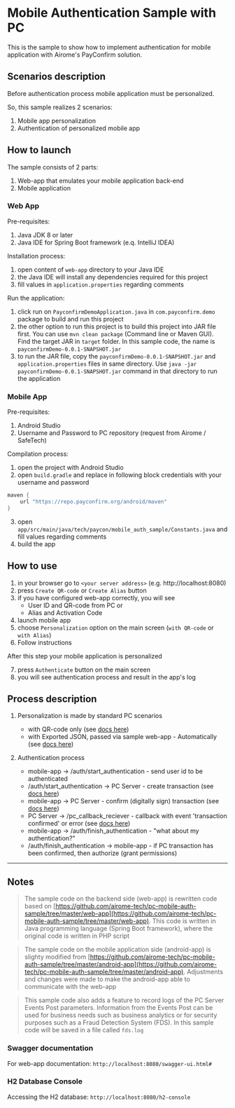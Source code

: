 # Mobile Authentication Sample with PC
This is the sample to show how to implement authentication for mobile application with Airome's PayConfirm solution.

## Scenarios description
Before authentication process mobile application must be personalized.

So, this sample realizes 2 scenarios:
1. Mobile app personalization
2. Authentication of personalized mobile app

## How to launch
The sample consists of 2 parts:
1. Web-app that emulates your mobile application back-end
2. Mobile application

### Web App
Pre-requisites:
1. Java JDK 8 or later
2. Java IDE for Spring Boot framework (e.q. IntelliJ IDEA) 

Installation process:
1. open content of `web-app` directory to your Java IDE
2. the Java IDE will install any dependencies required for this project
3. fill values in `application.properties` regarding comments

Run the application:
1. click run on `PayconfirmDemoApplication.java` in `com.payconfirm.demo` package to build and run this project
2. the other option to run this project is to build this project into JAR file first. You can use `mvn clean package` (Command line or Maven GUI). Find the target JAR in `target` folder. In this sample code, the name is `payconfirmDemo-0.0.1-SNAPSHOT.jar`
3. to run the JAR file, copy the `payconfirmDemo-0.0.1-SNAPSHOT.jar` and `application.properties` files in same directory. Use `java -jar payconfirmDemo-0.0.1-SNAPSHOT.jar` command in that directory to run the application

### Mobile App
Pre-requisites:
1. Android Studio
2. Username and Password to PC repository (request from Airome / SafeTech)

Compilation process:
1. open the project with Android Studio
2. open `build.gradle` and replace in following block credentials with your username and password
```gradle
maven {
    url "https://repo.payconfirm.org/android/maven"
}
```
3. open `app/src/main/java/tech/paycon/mobile_auth_sample/Constants.java` and fill values regarding comments
4. build the app

## How to use
1. in your browser go to `<your server address>` (e.g. http://localhost:8080)
2. press `Create QR-code` or `Create Alias` button
3. if you have configured web-app correctly, you will see
    - User ID and QR-code from PC or
    - Alias and Activation Code
4. launch mobile app
5. choose `Personalization` option on the main screen (`with QR-code` or `with Alias`)
6. Follow instructions

After this step your mobile application is personalized

7. press `Authenticate` button on the main screen
8. you will see authentication process and result in the app's log

## Process description
1. Personalization is made by standard PC scenarios
    - with QR-code only (see [docs here](https://repo.payconfirm.org/server/doc/v5/arch_and_principles/#mobile-app-personalization-and-keys-generation))
    - with Exported JSON, passed via sample web-app - Automatically (see [docs here](https://repo.payconfirm.org/server/doc/v5/arch_and_principles/#mobile-app-personalization-and-keys-generation))

2. Authentication process
    - mobile-app -> /auth/start_authentication - send user id to be authenticated
    - /auth/start_authentication -> PC Server - create transaction (see [docs here](https://repo.payconfirm.org/server/doc/v5/rest-api/#create-transaction))
    - mobile-app -> PC Server - confirm (digitally sign) transaction (see [docs here](https://repo.payconfirm.org/android/doc/5.x/getting_started/#transaction-confirmation-and-declination))
    - PC Server -> /pc_callback_reciever - callback with event 'transaction confirmed' or error (see [docs here](https://repo.payconfirm.org/server/doc/v5/rest-api/#transactions-endpoint))
    - mobile-app -> /auth/finish_authentication - "what about my authentication?"
    - /auth/finish_authentication -> mobile-app - if PC transaction has been confirmed, then authorize (grant permissions)

---

## Notes
>The sample code on the backend side (web-app) is rewritten code based on [https://github.com/airome-tech/pc-mobile-auth-sample/tree/master/web-app](https://github.com/airome-tech/pc-mobile-auth-sample/tree/master/web-app). This code is written in Java programming language (Spring Boot framework), where the original code is written in PHP script

>The sample code on the mobile application side (android-app) is slighty modified from [https://github.com/airome-tech/pc-mobile-auth-sample/tree/master/android-app](https://github.com/airome-tech/pc-mobile-auth-sample/tree/master/android-app). Adjustments and changes were made to make the android-app able to communicate with the web-app

>This sample code also adds a feature to record logs of the PC Server Events Post parameters. Information from the Events Post can be used for business needs such as business analytics or for security purposes such as a Fraud Detection System (FDS). In this sample code will be saved in a file called `fds.log`


### Swagger documentation
For web-app documentation:
`http://localhost:8080/swagger-ui.html#`

### H2 Database Console
Accessing the H2 database:
`http://localhost:8080/h2-console`
